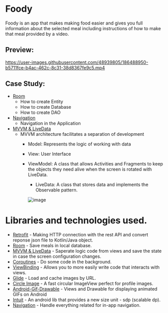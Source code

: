 # Foody
Foody is an app that makes making food easier and gives you full information about the selected meal including instructions of how to make that meal provided by a video.

## Preview: 

https://user-images.githubusercontent.com/48939805/186488950-b5711fce-b4ac-462c-8c31-38d8367fe9c5.mp4


## Case Study:
* [Room](https://developer.android.com/jetpack/androidx/releases/room)
   - How to create Entity
   - How to create Database
   - How to create DAO
* [Navigation](https://developer.android.com/guide/navigation/navigation-getting-started) 
  - Navigation in the Application
* [MVVM & LiveData](https://developer.android.com/jetpack/docs/guide)
  - MVVM architecture facilitates a separation of development
     - Model: Represents the logic of working with data 
     - View: User Interface
     - ViewModel:
        A class that allows Activities and Fragments to keep the objects they need alive when the screen is rotated with LiveData.
        - LiveData: A class that stores data and implements the Observable pattern.
        
        ![image](https://user-images.githubusercontent.com/48939805/185736696-06f88094-8327-480e-ac60-d3dca87de545.png)
 

# Libraries and technologies used.
- [Retrofit](https://square.github.io/retrofit/) - Making HTTP connection with the rest API and convert reponse json file to Kotlin/Java object.
- [Room](https://developer.android.com/jetpack/androidx/releases/room) - Save meals in local database.
- [MVVM & LiveData](https://developer.android.com/jetpack/docs/guide) - Saperate logic code from views and save the state in case the screen configuration changes.
- [Coroutines](https://kotlinlang.org/docs/coroutines-overview.html) - Do some code in the background.
- [ViewBinding](https://developer.android.com/topic/libraries/view-binding) - Allows you to more easily write code that interacts with views. 
- [Glide](https://github.com/bumptech/glide) - Load and cache images by URL.
- [Circle Image](https://github.com/hdodenhof/CircleImageView) - A fast circular ImageView perfect for profile images.
- [Android-Gif-Drawable](https://github.com/koral--/android-gif-drawable) - Views and Drawable for displaying animated GIFs on Android
- [Intuit](https://github.com/intuit/sdp) - An android lib that provides a new size unit - sdp (scalable dp).
- [Navigation](https://developer.android.com/guide/navigation/navigation-getting-started) - Handle everything related for in-app navigation.
